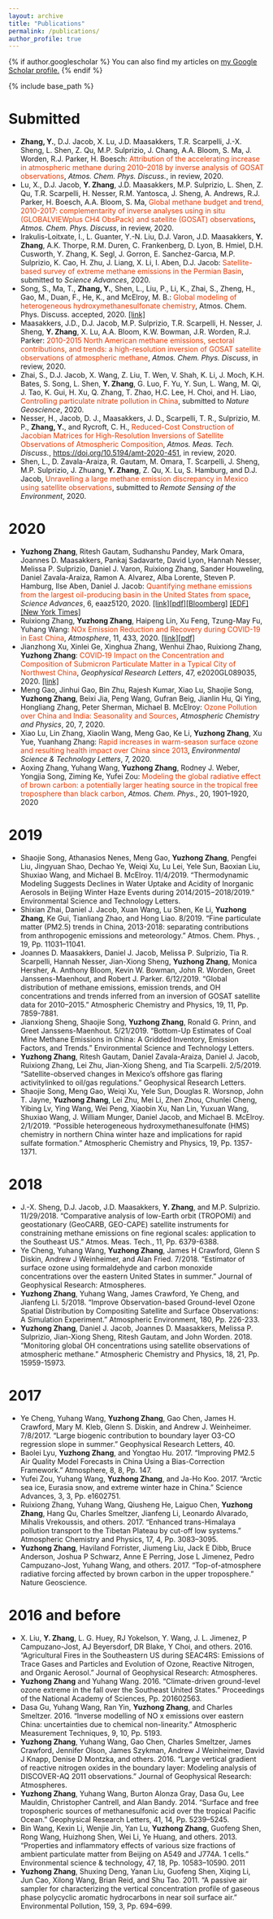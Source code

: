 ```yaml
---
layout: archive
title: "Publications"
permalink: /publications/
author_profile: true
---
```


{% if author.googlescholar %}
  You can also find my articles on <u><a href="{{author.googlescholar}}">my Google Scholar profile</a>.</u>
{% endif %}

{% include base_path %}

Submitted
=====
* **Zhang, Y.**, D.J. Jacob, X. Lu, J.D. Maasakkers, T.R. Scarpelli, J.-X. Sheng, L. Shen, Z. Qu, M.P. Sulprizio, J. Chang, A.A. Bloom, S. Ma, J. Worden, R.J. Parker, H. Boesch: <font color="#e63900">Attribution of the accelerating increase in atmospheric methane during 2010–2018 by inverse analysis of GOSAT observations</font>, _Atmos. Chem. Phys. Discuss._, in review, 2020.
* Lu, X., D.J. Jacob, **Y. Zhang**, J.D. Maasakkers, M.P. Sulprizio, L. Shen, Z. Qu, T.R. Scarpelli, H. Nesser, R.M. Yantosca, J. Sheng, A. Andrews, R.J. Parker, H. Boesch, A.A. Bloom, S. Ma, <font color="#e63900">Global methane budget and trend, 2010-2017: complementarity of inverse analyses using in situ (GLOBALVIEWplus CH4 ObsPack) and satellite (GOSAT) observations</font>, _Atmos. Chem. Phys. Discuss_, in review, 2020.
* Irakulis-Loitxate, I., L. Guanter, Y.-N. Liu, D.J. Varon, J.D. Maasakkers, **Y. Zhang**, A.K. Thorpe, R.M. Duren, C. Frankenberg, D. Lyon, B. Hmiel, D.H. Cusworth, Y. Zhang, K. Segl, J. Gorron, E. Sanchez-Garcıa, M.P.  Sulprizio, K. Cao, H. Zhu, J. Liang, X. Li, I. Aben, D.J. Jacob: <font color="#e63900">Satellite-based survey of extreme methane emissions in the Permian Basin</font>, submitted to _Science Advances_, 2020.
* Song, S., Ma, T., **Zhang, Y.**, Shen, L., Liu, P., Li, K., Zhai, S., Zheng, H., Gao, M., Duan, F., He, K., and McElroy, M. B.: <font color="#e63900">Global modeling of heterogeneous hydroxymethanesulfonate chemistry</font>, Atmos. Chem. Phys. Discuss. accepted, 2020. [[link]](https://doi.org/10.5194/acp-2020-643)
* Maasakkers, J.D., D.J. Jacob, M.P. Sulprizio, T.R. Scarpelli, H. Nesser, J. Sheng, **Y. Zhang**, X. Lu, A.A. Bloom, K.W. Bowman, J.R. Worden, R.J. Parker: <font color="#e63900">2010-2015 North American methane emissions, sectoral contributions, and trends: a high-resolution inversion of GOSAT satellite observations of atmospheric methane</font>, _Atmos. Chem. Phys. Discuss_, in review, 2020.
* Zhai, S., D.J. Jacob, X. Wang, Z. Liu, T. Wen, V. Shah, K. Li, J. Moch, K.H. Bates, S. Song, L. Shen, **Y. Zhang**, G. Luo, F. Yu, Y. Sun, L. Wang, M. Qi, J. Tao, K. Gui, H. Xu, Q. Zhang, T. Zhao, H.C. Lee, H. Choi, and H. Liao, <font color="#e63900">Controlling particulate nitrate pollution in China</font>, submitted to _Nature Geoscience_, 2020.
* Nesser, H., Jacob, D. J., Maasakkers, J. D., Scarpelli, T. R., Sulprizio, M. P., **Zhang, Y.**, and Rycroft, C. H., <font color="#e63900">Reduced-Cost Construction of Jacobian Matrices for High-Resolution Inversions of Satellite Observations of Atmospheric Composition</font>, _Atmos. Meas. Tech. Discuss._, https://doi.org/10.5194/amt-2020-451, in review, 2020.
* Shen, L., D. Zavala-Araiza, R. Gautam, M. Omara, T. Scarpelli, J. Sheng, M.P. Sulprizio, J. Zhuang, **Y. Zhang**, Z. Qu, X. Lu, S. Hamburg, and D.J. Jacob, <font color="#e63900">Unravelling a large methane emission discrepancy in Mexico using satellite observations</font>, submitted to _Remote Sensing of the Environment_, 2020.


2020
=====
* **Yuzhong Zhang**, Ritesh Gautam, Sudhanshu Pandey, Mark Omara, Joannes D. Maasakkers, Pankaj Sadavarte, David Lyon, Hannah Nesser, Melissa P. Sulprizio, Daniel J. Varon, Ruixiong Zhang, Sander Houweling, Daniel Zavala-Araiza, Ramon A. Alvarez, Alba Lorente, Steven P. Hamburg, Ilse Aben, Daniel J. Jacob: <font color="#e63900">Quantifying methane emissions from the largest oil-producing basin in the United States from space</font>, _Science Advances_, 6, eaaz5120, 2020. [[link]](https://doi.org/10.1126/sciadv.aaz5120)[[pdf]](/files/zhang-sciadv-2020.pdf)[[Bloomberg]](https://www.bloomberg.com/news/articles/2020-04-22/permian-basin-oil-fields-leak-enough-methane-for-7-million-homes) [[EDF]](https://www.edf.org/media/satellite-data-reveals-extreme-methane-emissions-permian-oil-gas-operations-reveals-highest) [[New York Times]](https://www.nytimes.com/2020/07/12/climate/oil-fracking-bankruptcy-methane-executive-pay.html)
* Ruixiong Zhang, **Yuzhong Zhang**, Haipeng Lin, Xu Feng, Tzung-May Fu, Yuhang Wang: <font color="#e63900">NOx Emission Reduction and Recovery during COVID-19 in East China</font>, _Atmosphere_, 11, 433, 2020. [[link]](https://doi.org/10.3390/atmos11040433)[[pdf]](/files/zhang-atmosphere-2020.pdf)
* Jianzhong Xu, Xinlei Ge, Xinghua Zhang, Wenhui Zhao, Ruixiong Zhang, **Yuzhong Zhang**: <font color="#e63900">COVID‐19 Impact on the Concentration and Composition of Submicron Particulate Matter in a Typical City of Northwest China</font>, _Geophysical Research Letters_, 47, e2020GL089035, 2020. [[link]](https://doi.org/10.1029/2020GL089035)
* Meng Gao, Jinhui Gao, Bin Zhu, Rajesh Kumar, Xiao Lu, Shaojie Song, **Yuzhong Zhang**, Beixi Jia, Peng Wang, Gufran Beig, Jianlin Hu, Qi Ying, Hongliang Zhang, Peter Sherman, Michael B. McElroy: <font color="#e63900">Ozone Pollution over China and India: Seasonality and Sources</font>, _Atmospheric Chemistry and Physics_, 20, 7, 2020. 
* Xiao Lu, Lin Zhang, Xiaolin Wang, Meng Gao, Ke Li, **Yuzhong Zhang**, Xu Yue, Yuanhang Zhang: <font color="#e63900">Rapid increases in warm-season surface ozone and resulting health impact over China since 2013</font>, _Environmental Science & Technology Letters_, 7, 2020. 
* Aoxing Zhang, Yuhang Wang, **Yuzhong Zhang**, Rodney J. Weber, Yongjia Song, Ziming Ke, Yufei Zou: <font color="#e63900">Modeling the global radiative effect of brown carbon: a potentially larger heating source in the tropical free troposphere than black carbon</font>, _Atmos. Chem. Phys._, 20, 1901–1920, 2020  

2019
=====
* Shaojie Song, Athanasios Nenes, Meng Gao, **Yuzhong Zhang**, Pengfei Liu, Jingyuan Shao, Dechao Ye, Weiqi Xu, Lu Lei, Yele Sun, Baoxian Liu, Shuxiao Wang, and Michael B. McElroy. 11/4/2019. “Thermodynamic Modeling Suggests Declines in Water Uptake and Acidity of Inorganic Aerosols in Beijing Winter Haze Events during 2014/2015−2018/2019.” Environmental Science and Technology Letters. 
* Shixian Zhai, Daniel J. Jacob, Xuan Wang, Lu Shen, Ke Li, **Yuzhong Zhang**, Ke Gui, Tianliang Zhao, and Hong Liao. 8/2019. “Fine particulate matter (PM2.5) trends in China, 2013-2018: separating contributions from anthropogenic emissions and meteorology.” Atmos. Chem. Phys. , 19, Pp. 11031–11041. 
* Joannes D. Maasakkers, Daniel J. Jacob, Melissa P. Sulprizio, Tia R. Scarpelli, Hannah Nesser, Jian-Xiong Sheng, **Yuzhong Zhang**, Monica Hersher, A. Anthony Bloom, Kevin W. Bowman, John R. Worden, Greet Janssens-Maenhout, and Robert J. Parker. 6/12/2019. “Global distribution of methane emissions, emission trends, and OH concentrations and trends inferred from an inversion of GOSAT satellite data for 2010–2015.” Atmospheric Chemistry and Physics, 19, 11, Pp. 7859-7881. 
* Jianxiong Sheng, Shaojie Song, **Yuzhong Zhang**, Ronald G. Prinn, and Greet Janssens-Maenhout. 5/21/2019. “Bottom-Up Estimates of Coal Mine Methane Emissions in China: A Gridded Inventory, Emission Factors, and Trends.” Environmental Science and Technology Letters. 
* **Yuzhong Zhang**, Ritesh Gautam, Daniel Zavala-Araiza, Daniel J. Jacob, Ruixiong Zhang, Lei Zhu, Jian-Xiong Sheng, and Tia Scarpelli. 2/5/2019. “Satellite-observed changes in Mexico’s offshore gas flaring activitylinked to oil/gas regulations.” Geophysical Research Letters. 
* Shaojie Song, Meng Gao, Weiqi Xu, Yele Sun, Douglas R. Worsnop, John T. Jayne, **Yuzhong Zhang**, Lei Zhu, Mei Li, Zhen Zhou, Chunlei Cheng, Yibing Lv, Ying Wang, Wei Peng, Xiaobin Xu, Nan Lin, Yuxuan Wang, Shuxiao Wang, J. William Munger, Daniel Jacob, and Michael B. McElroy. 2/1/2019. “Possible heterogeneous hydroxymethanesulfonate (HMS) chemistry in northern China winter haze and implications for rapid sulfate formation.” Atmospheric Chemistry and Physics, 19, Pp. 1357-1371.  

2018
=====
* J.-X. Sheng, D.J. Jacob, J.D. Maasakkers, **Y. Zhang**, and M.P. Sulprizio. 11/29/2018. “Comparative analysis of low-Earth orbit (TROPOMI) and geostationary (GeoCARB, GEO-CAPE) satellite instruments for constraining methane emissions on fine regional scales: application to the Southeast US.” Atmos. Meas. Tech., 11, Pp. 6379-6388. 
* Ye Cheng, Yuhang Wang, **Yuzhong Zhang**, James H Crawford, Glenn S Diskin, Andrew J Weinheimer, and Alan Fried. 7/2018. “Estimator of surface ozone using formaldehyde and carbon monoxide concentrations over the eastern United States in summer.” Journal of Geophysical Research: Atmospheres. 
* **Yuzhong Zhang**, Yuhang Wang, James Crawford, Ye Cheng, and Jianfeng Li. 5/2018. “Improve Observation-based Ground-level Ozone Spatial Distribution by Compositing Satellite and Surface Observations: A Simulation Experiment.” Atmospheric Environment, 180, Pp. 226-233. 
* **Yuzhong Zhang**, Daniel J. Jacob, Joannes D. Maasakkers, Melissa P. Sulprizio, Jian-Xiong Sheng, Ritesh Gautam, and John Worden. 2018. “Monitoring global OH concentrations using satellite observations of atmospheric methane.” Atmospheric Chemistry and Physics, 18, 21, Pp. 15959-15973.  

2017
=====
* Ye Cheng, Yuhang Wang, **Yuzhong Zhang**, Gao Chen, James H. Crawford, Mary M. Kleb, Glenn S. Diskin, and Andrew J. Weinheimer. 7/8/2017. “Large biogenic contribution to boundary layer O3-CO regression slope in summer.” Geophysical Research Letters, 40. 
* Baolei Lyu, **Yuzhong Zhang**, and Yongtao Hu. 2017. “Improving PM2.5 Air Quality Model Forecasts in China Using a Bias-Correction Framework.” Atmosphere, 8, 8, Pp. 147. 
* Yufei Zou, Yuhang Wang, **Yuzhong Zhang**, and Ja-Ho Koo. 2017. “Arctic sea ice, Eurasia snow, and extreme winter haze in China.” Science Advances, 3, 3, Pp. e1602751. 
* Ruixiong Zhang, Yuhang Wang, Qiusheng He, Laiguo Chen, **Yuzhong Zhang**, Hang Qu, Charles Smeltzer, Jianfeng Li, Leonardo Alvarado, Mihalis Vrekoussis, and others. 2017. “Enhanced trans-Himalaya pollution transport to the Tibetan Plateau by cut-off low systems.” Atmospheric Chemistry and Physics, 17, 4, Pp. 3083–3095. 
* **Yuzhong Zhang**, Haviland Forrister, Jiumeng Liu, Jack E Dibb, Bruce Anderson, Joshua P Schwarz, Anne E Perring, Jose L Jimenez, Pedro Campuzano-Jost, Yuhang Wang, and others. 2017. “Top-of-atmosphere radiative forcing affected by brown carbon in the upper troposphere.” Nature Geoscience.

2016 and before
=====
* X. Liu, **Y. Zhang**, L. G. Huey, RJ Yokelson, Y. Wang, J. L. Jimenez, P Campuzano-Jost, AJ Beyersdorf, DR Blake, Y Choi, and others. 2016. “Agricultural Fires in the Southeastern US during SEAC4RS: Emissions of Trace Gases and Particles and Evolution of Ozone, Reactive Nitrogen, and Organic Aerosol.” Journal of Geophysical Research: Atmospheres. 
* **Yuzhong Zhang** and Yuhang Wang. 2016. “Climate-driven ground-level ozone extreme in the fall over the Southeast United States.” Proceedings of the National Academy of Sciences, Pp. 201602563. 
* Dasa Gu, Yuhang Wang, Ran Yin, **Yuzhong Zhang**, and Charles Smeltzer. 2016. “Inverse modelling of NO x emissions over eastern China: uncertainties due to chemical non-linearity.” Atmospheric Measurement Techniques, 9, 10, Pp. 5193. 
* **Yuzhong Zhang**, Yuhang Wang, Gao Chen, Charles Smeltzer, James Crawford, Jennifer Olson, James Szykman, Andrew J Weinheimer, David J Knapp, Denise D Montzka, and others. 2016. “Large vertical gradient of reactive nitrogen oxides in the boundary layer: Modeling analysis of DISCOVER-AQ 2011 observations.” Journal of Geophysical Research: Atmospheres. 
* **Yuzhong Zhang**, Yuhang Wang, Burton Alonza Gray, Dasa Gu, Lee Mauldin, Christopher Cantrell, and Alan Bandy. 2014. “Surface and free tropospheric sources of methanesulfonic acid over the tropical Pacific Ocean.” Geophysical Research Letters, 41, 14, Pp. 5239–5245. 
* Bin Wang, Kexin Li, Wenjie Jin, Yan Lu, **Yuzhong Zhang**, Guofeng Shen, Rong Wang, Huizhong Shen, Wei Li, Ye Huang, and others. 2013. “Properties and inflammatory effects of various size fractions of ambient particulate matter from Beijing on A549 and J774A. 1 cells.” Environmental science & technology, 47, 18, Pp. 10583–10590. 
2011
* **Yuzhong Zhang**, Shuxing Deng, Yanan Liu, Guofeng Shen, Xiqing Li, Jun Cao, Xilong Wang, Brian Reid, and Shu Tao. 2011. “A passive air sampler for characterizing the vertical concentration profile of gaseous phase polycyclic aromatic hydrocarbons in near soil surface air.” Environmental Pollution, 159, 3, Pp. 694–699. 
